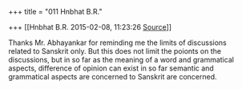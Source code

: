 +++
title = "011 Hnbhat B.R."

+++
[[Hnbhat B.R.	2015-02-08, 11:23:26 [Source](https://groups.google.com/g/samskrita/c/Lr-i7cVdt0s)]]



Thanks Mr. Abhayankar for reminding me the limits of discussions  
related to Sanskrit only. But this does not limit the poionts on the  
discussions, but in so far as the meaning of a word and grammatical  
aspects, difference of opinion can exist in so far semantic and  
grammatical aspects are concerned to Sanskrit are concerned.  

